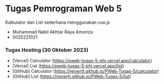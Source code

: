# Tugas Pemrograman Web 5
Kalkulator dan List sederhana menggunakan vue.js  
- Muhammad Nabil Akhtar Raya Amoriza
- 5025221021

### Tugas Hosting (30 Oktober 2023)
- [Vercel] Calculator (https://pweb-tugas-5-phi.vercel.app/calculator)
- [Vercel] List (https://pweb-tugas-5-phi.vercel.app/list)
- [GitHub] Calculator (https://reivertt.github.io/PWeb-Tugas-5/calculator)
- [GitHub] List (https://reivertt.github.io/PWeb-Tugas-5/list)